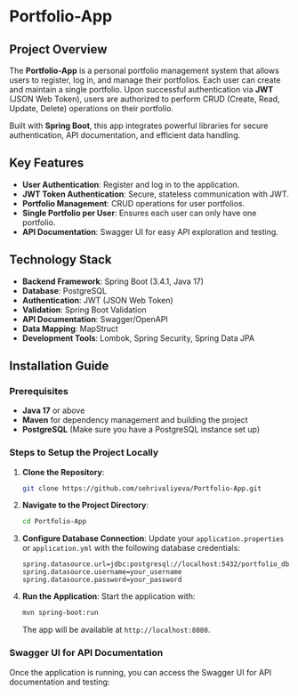 # Portfolio-App

## Project Overview
The **Portfolio-App** is a personal portfolio management system that allows users to register, log in, and manage their portfolios. Each user can create and maintain a single portfolio. Upon successful authentication via **JWT** (JSON Web Token), users are authorized to perform CRUD (Create, Read, Update, Delete) operations on their portfolio.

Built with **Spring Boot**, this app integrates powerful libraries for secure authentication, API documentation, and efficient data handling.

## Key Features
- **User Authentication**: Register and log in to the application.
- **JWT Token Authentication**: Secure, stateless communication with JWT.
- **Portfolio Management**: CRUD operations for user portfolios.
- **Single Portfolio per User**: Ensures each user can only have one portfolio.
- **API Documentation**: Swagger UI for easy API exploration and testing.

## Technology Stack
- **Backend Framework**: Spring Boot (3.4.1, Java 17)
- **Database**: PostgreSQL
- **Authentication**: JWT (JSON Web Token)
- **Validation**: Spring Boot Validation
- **API Documentation**: Swagger/OpenAPI
- **Data Mapping**: MapStruct
- **Development Tools**: Lombok, Spring Security, Spring Data JPA

## Installation Guide

### Prerequisites
- **Java 17** or above
- **Maven** for dependency management and building the project
- **PostgreSQL** (Make sure you have a PostgreSQL instance set up)

### Steps to Setup the Project Locally

1. **Clone the Repository**:
    ```bash
    git clone https://github.com/sehrivaliyeva/Portfolio-App.git
    ```

2. **Navigate to the Project Directory**:
    ```bash
    cd Portfolio-App
    ```

3. **Configure Database Connection**:
    Update your `application.properties` or `application.yml` with the following database credentials:
    ```properties
    spring.datasource.url=jdbc:postgresql://localhost:5432/portfolio_db
    spring.datasource.username=your_username
    spring.datasource.password=your_password
    ```

4. **Run the Application**:
    Start the application with:
    ```bash
    mvn spring-boot:run
    ```

    The app will be available at `http://localhost:8080`.

### Swagger UI for API Documentation
Once the application is running, you can access the Swagger UI for API documentation and testing:
